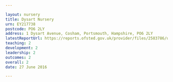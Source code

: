```yaml
---

layout: nursery
title: Dysart Nursery
urn: EY217738
postcode: PO6 2LY
address: 1 Dysart Avenue, Cosham, Portsmouth, Hampshire, PO6 2LY
latestReportUrl: https://reports.ofsted.gov.uk/provider/files/2583786/urn/EY217738.pdf
teaching: 2
development: 2
leadership: 2
outcomes: 2
overall: 2
date: 27 June 2016

---
```

